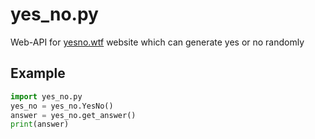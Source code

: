 # yes_no.py
Web-API for [yesno.wtf](https://yesno.wtf) website which can generate yes or no randomly

## Example
```python
import yes_no.py
yes_no = yes_no.YesNo()
answer = yes_no.get_answer()
print(answer)
```
